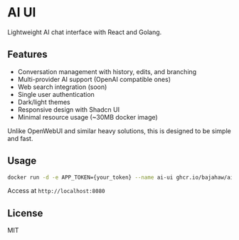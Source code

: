 # AI UI

Lightweight AI chat interface with React and Golang.

## Features

- Conversation management with history, edits, and branching
- Multi-provider AI support (OpenAI compatible ones)
- Web search integration (soon)
- Single user authentication
- Dark/light themes
- Responsive design with Shadcn UI
- Minimal resource usage (~30MB docker image)

Unlike OpenWebUI and similar heavy solutions, this is designed to be simple and fast.

## Usage

```bash
docker run -d -e APP_TOKEN={your_token} --name ai-ui ghcr.io/bajahaw/ai-ui:latest
```

Access at `http://localhost:8080`


## License
MIT

